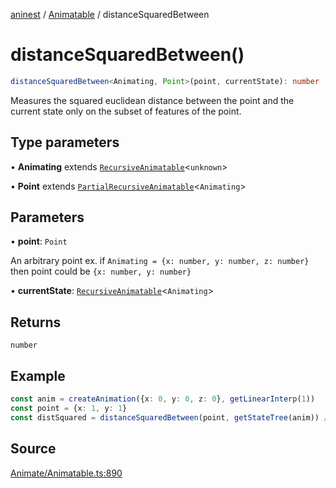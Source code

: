 [aninest](../../index.md) / [Animatable](../index.md) / distanceSquaredBetween

# distanceSquaredBetween()

```ts
distanceSquaredBetween<Animating, Point>(point, currentState): number
```

Measures the squared euclidean distance between the point and the current state only on the subset of features of the point.

## Type parameters

• **Animating** extends [`RecursiveAnimatable`](../type-aliases/RecursiveAnimatable.md)\<`unknown`\>

• **Point** extends [`PartialRecursiveAnimatable`](../type-aliases/PartialRecursiveAnimatable.md)\<`Animating`\>

## Parameters

• **point**: `Point`

An arbitrary point ex. if `Animating = {x: number, y: number, z: number}` then point could be `{x: number, y: number}`

• **currentState**: [`RecursiveAnimatable`](../type-aliases/RecursiveAnimatable.md)\<`Animating`\>

## Returns

`number`

## Example

```ts
const anim = createAnimation({x: 0, y: 0, z: 0}, getLinearInterp(1))
const point = {x: 1, y: 1}
const distSquared = distanceSquaredBetween(point, getStateTree(anim)) // 2
```

## Source

[Animate/Animatable.ts:890](https://github.com/zphrs/aninest/blob/a2c9b37/src/Animate/Animatable.ts#L890)
